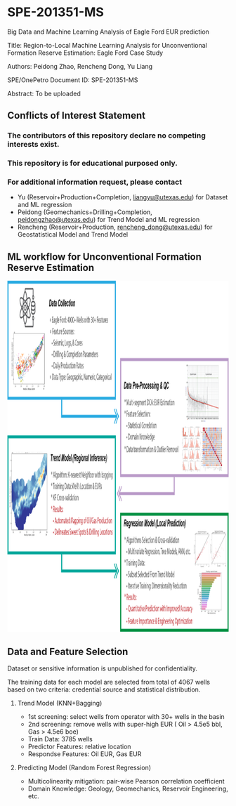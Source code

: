 # SPE-201351-MS
Big Data and Machine Learning Analysis of Eagle Ford EUR prediction

Title: Region-to-Local Machine Learning Analysis for Unconventional Formation Reserve Estimation: Eagle Ford Case Study

Authors: Peidong Zhao, Rencheng Dong, Yu Liang

SPE/OnePetro Document ID: SPE-201351-MS

Abstract: To be uploaded

## Conflicts of Interest Statement
### The contributors of this repository declare no competing interests exist. 
### This repository is for educational purposed only. 
### For additional information request, please contact
  * Yu (Reservoir+Production+Completion, liangyu@utexas.edu) for Dataset and ML regression
  * Peidong (Geomechanics+Drilling+Completion, peidongzhao@utexas.edu) for Trend Model and ML regression
  * Rencheng (Reservoir+Production, rencheng_dong@utexas.edu) for Geostatistical Model and Trend Model

## ML workflow for Unconventional Formation Reserve Estimation

<p>
    <img src="https://github.com/peidongzhao/SPE-201351-MS/blob/master/MachineLearning_Plot/02_ML_WorkFlow.png" width="800" height="800/1.7" />
</p>



## Data and Feature Selection 
Dataset or sensitive information is unpublished for confidentiality.

The training data for each model are selected from total of 4067 wells based on two criteria: credential source and statistical distribution. 
  1. Trend Model (KNN+Bagging)
      * 1st screening: select wells from operator with 30+ wells in the basin
      * 2nd screening: remove wells with super-high EUR  ( Oil > 4.5e5 bbl, Gas > 4.5e6 boe)
      * Train Data: 3785 wells
      * Predictor Features: relative location
      * Respondse Features: Oil EUR, Gas EUR
  
  2. Predicting Model (Random Forest Regression)
      * Multicolinearity mitigation: pair-wise Pearson correlation coefficient
      * Domain Knowledge: Geology, Geomechanics, Reservoir Engineering, etc.
